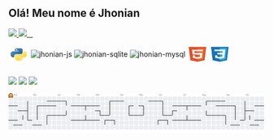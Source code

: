 ## Olá! Meu nome é Jhonian

<div>
  <a href="https://github.com/rafaelbailer">
    <img height="180em" src="https://github-readme-stats.vercel.app/api?username=jhoniann&show_icons=true&theme=dracula&include_all_commits=true&count_private=true"/>
    <img height="180em" src="https://github-readme-stats.vercel.app/api/top-langs/?username=jhoniann&layout=compact&langs_count=16&theme=dracula"/>
  </a>
</div>
<div style="display: inline_block"><br>
  <img align="center" alt="jhonian-Python" height="30" width="40" src="https://raw.githubusercontent.com/devicons/devicon/master/icons/python/python-original.svg">
  <img align="center" alt="jhonian-js" height="30" width="40" src="https://cdn.jsdelivr.net/gh/devicons/devicon@latest/icons/javascript/javascript-original.svg">
  <img align="center" alt="jhonian-sqlite" height="30" width="40" src="https://cdn.jsdelivr.net/gh/devicons/devicon@latest/icons/sqlite/sqlite-original.svg">
  <img align="center" alt="jhonian-mysql" height="30" width="40" src="https://cdn.jsdelivr.net/gh/devicons/devicon@latest/icons/mysql/mysql-original-wordmark.svg">
  <img align="center" alt="jhonian-HTML" height="30" width="40" src="https://raw.githubusercontent.com/devicons/devicon/master/icons/html5/html5-original.svg">
  <img align="center" alt="jhonian-CSS" height="30" width="40" src="https://raw.githubusercontent.com/devicons/devicon/master/icons/css3/css3-original.svg">
    
</div>
   
   ##
 
<div> 
  
  <a href="https://instagram.com/jhonyz1n" target="_blank"><img src="https://img.shields.io/badge/-Instagram-%23E4405F?style=for-the-badge&logo=instagram&logoColor=white" target="_blank"></a>
  <a href = "jhonianmiranda2@gmail.com"><img src="https://img.shields.io/badge/-Gmail-%23333?style=for-the-badge&logo=gmail&logoColor=white" target="_blank"></a>
  <a href="https://www.linkedin.com/in/jhonian" target="_blank"><img src="https://img.shields.io/badge/-LinkedIn-%230077B5?style=for-the-badge&logo=linkedin&logoColor=white" target="_blank"></a> 
  
</div>
<picture>
  <source media="(prefers-color-scheme: dark)" srcset="https://raw.githubusercontent.com/jhoniann/jhoniann/output/pacman-contribution-graph-dark.svg">
  <source media="(prefers-color-scheme: light)" srcset="https://raw.githubusercontent.com/mjhoniann/jhoniann/output/pacman-contribution-graph.svg">
  <img alt="pacman contribution graph" src="https://raw.githubusercontent.com/jhoniann/jhoniann/output/pacman-contribution-graph.svg">
</picture>
